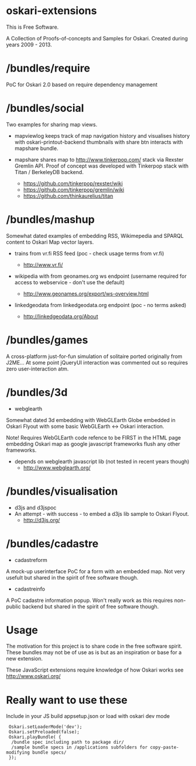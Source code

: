 oskari-extensions
=================

This is Free Software.

A Collection of Proofs-of-concepts and Samples for Oskari. 
Created during years 2009 - 2013.

# /bundles/require

PoC for Oskari 2.0 based on require dependency management 

# /bundles/social 

Two examples for sharing map views. 

- mapviewlog keeps track of map navigation history and visualises history 
    with oskari-printout-backend thumbnails with share btn interacts with mapshare bundle.
    
- mapshare shares map to  http://www.tinkerpop.com/ stack via Rexster Gremlin API. 
  Proof of concept was developed with Tinkerpop stack with Titan / BerkeleyDB backend.
    
    * https://github.com/tinkerpop/rexster/wiki
    * https://github.com/tinkerpop/gremlin/wiki
    * https://github.com/thinkaurelius/titan

# /bundles/mashup 

Somewhat dated examples of embedding RSS, Wikimepedia and SPARQL content to Oskari Map vector layers.

- trains from vr.fi RSS feed (poc - check usage terms from vr.fi)
    * http://www.vr.fi/
     
- wikipedia with from geonames.org ws endpoint (username required for access to webservice - don't use the default)
    * http://www.geonames.org/export/ws-overview.html
     
- linkedgeodata from linkedgeodata.org endpoint (poc - no terms asked)
    * http://linkedgeodata.org/About  

# /bundles/games 
 
 A cross-platform just-for-fun simulation of solitaire ported originally from J2ME... 
 At some point jQueryUI interaction was commented out so requires zero user-interaction atm.
 
# /bundles/3d 

- webglearth

Somewhat dated 3d embedding with WebGLEarth Globe embedded in Oskari Flyout 
with some basic WebGLEarth <-> Oskari interaction.

Note! Requires WebGLEarth code refence to be FIRST in the HTML page embedding Oskari map as 
google javascript frameworks flush any other frameworks.

- depends on webglearth javascript lib (not tested in recent years though)
    * http://www.webglearth.org/  

# /bundles/visualisation

- d3js and d3jspoc
- An attempt - with success - to embed a d3js lib sample to Oskari Flyout.
    * http://d3js.org/
    

# /bundles/cadastre

- cadastreform

A mock-up userinterface PoC for a form with an embedded map. Not very usefult 
but shared in the spirit of free software though. 

- cadastreinfo

A PoC cadastre information popup. Won't really work as this requires non-public backend 
but shared in the spirit of free software though.  
 
# Usage
  
 The motivation for this project is to share code in the free software spirit. These 
 bundles may not be of use as is but as an inspiration or base for a new extension.
 
 These JavaScript extensions require knowledge of how Oskari works see http://www.oskari.org/
 
# Really want to use these 
 
 Include in your JS build appsetup.json or load with oskari dev mode
 ```
  Oskari.setLoaderMode('dev');
  Oskari.setPreloaded(false);
  Oskari.playBundle( {
   /bundle spec including path to package dir/
   /sample bundle specs in /applications subfolders for copy-paste-modifying bundle specs/
  }); 
 ```
 
